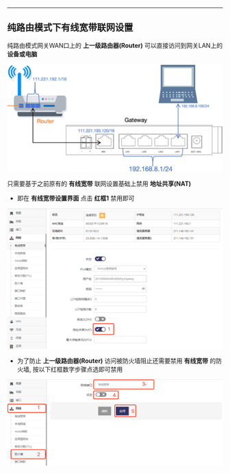 ***

## 纯路由模式下有线宽带联网设置

纯路由模式网关WAN口上的 **上一级路由器(Router)** 可以直接访问到网关LAN上的 **设备或电脑**

![avatar](./wan_dhcp.jpg) 

只需要基于之前原有的 **有线宽带** 联网设置基础上禁用 **地址共享(NAT)**     

- 即在 **有线宽带设置界面** 点击 **红框1** 禁用即可

![avatar](./wan_nonat_cn.jpg) 

- 为了防止 **上一级路由器(Router)** 访问被防火墙阻止还需要禁用 **有线宽带** 的防火墙, 按以下红框数字步骤点选即可禁用

![avatar](./wan_nofirewall_cn.jpg) 
